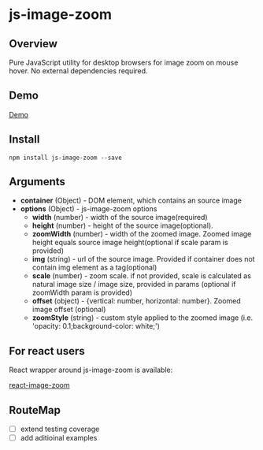 # js-image-zoom


## Overview

Pure JavaScript utility for desktop browsers for image zoom on mouse hover. No external dependencies required.

## Demo

[Demo](http://malaman.github.io/js-image-zoom/example)


## Install

```
npm install js-image-zoom --save
```


## Arguments

- **container** (Object) - DOM element, which contains an source image
- **options** (Object) - js-image-zoom options
    * **width** (number) - width of the source image(required)
    * **height** (number) - height of the source image(optional).
    * **zoomWidth** (number) - width of the zoomed image. Zoomed image height equals source image height(optional if scale param is provided)
    * **img** (string) - url of the source image. Provided if container does not contain img element as a tag(optional)    
    * **scale** (number) - zoom scale. if not provided, scale is calculated as natural image size / image size, provided in params (optional if zoomWidth param is provided)
    * **offset** (object) - {vertical: number, horizontal: number}. Zoomed image offset (optional)
    * **zoomStyle** (string) - custom style applied to the zoomed image (i.e. 'opacity: 0.1;background-color: white;')

## For react users

React wrapper around js-image-zoom is available:

[react-image-zoom](https://www.npmjs.com/package/react-image-zoom)

## RouteMap

- [ ] extend testing coverage
- [ ] add aditioinal examples
